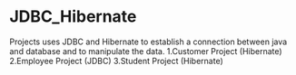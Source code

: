 # JDBC_Hibernate
Projects uses JDBC and Hibernate to establish a connection between java and database and to manipulate the data.
1.Customer Project (Hibernate)
2.Employee Project (JDBC)
3.Student Project (Hibernate)
